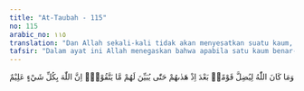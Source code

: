 ```yaml
---
title: "At-Taubah - 115"
no: 115
arabic_no: ١١٥
translation: "Dan Allah sekali-kali tidak akan menyesatkan suatu kaum, setelah mereka diberi-Nya petunjuk, sehingga dapat dijelaskan kepada mereka apa yang harus mereka jauhi. Sungguh, Allah Maha Mengetahui segala sesuatu."
tafsir: "Dalam ayat ini Allah menegaskan bahwa apabila satu kaum benar-benar telah diberi petunjuk, dan telah dilapangkan dada mereka untuk menerima agama Islam, maka Dia sekali-sekali tidak akan menganggap kaum tersebut sebagai orang-orang yang sesat, lalu Dia memperlakukan mereka sama dengan orang-orang yang benar-benar sesat, yang patut dicela dan disiksa. Allah tidak akan berbuat demikian apabila mereka hanya berbuat satu kesalahan, baik dengan ucapan maupun dengan perbuatan yang disebabkan kesalahan ijtihad mereka. Allah tidak akan mencela dan menyiksa mereka karena kesalahan semacam itu, sampai mereka benar-benar paham ajaran-ajaran agama, baik berupa larangan yang harus mereka hindari, maupun perintah yang harus dikerjakan.\n\nPada akhir ayat ini ditegaskan bahwa Allah amat mengetahui segala sesuatu, termasuk kebutuhan manusia terhadap keterangan dan penjelasan. Oleh sebab itu, Allah telah menjelaskan masalah-masalah yang penting dalam agama dengan penjelasan yang pasti dalam firman-Nya, sehingga kaum Muslimin akan dapat mencapai kebenaran dalam ijtihad mereka dan tidak akan tergoda oleh hawa nafsu mereka.\n\nItulah sebabnya Allah tidak menyalahkan Nabi Ibrahim ketika ia memohon ampun untuk bapaknya sebab hal itu dilakukan sebelum ia mendapat bukti dan keterangan yang jelas tentang keadaan ayahnya. Setelah ia mendapat keterangan dan bukti-bukti yang jelas, maka ia segera menghentikan doanya.\n\nDemikian pula, Allah tidak akan menimpakan hukuman terhadap Nabi Muhammad saw dan orang-orang mukmin yang telah memohonkan ampun kepada Allah untuk ibu bapak dan kaum kerabat mereka yang telah mati dalam kekafiran, apabila hal itu dilakukan sebelum memperoleh keterangan yang jelas mengenai ketentuan Allah dalam masalah tersebut."
---
```


وَمَا كَانَ اللّٰهُ لِيُضِلَّ قَوْمًاۢ بَعْدَ اِذْ هَدٰىهُمْ حَتّٰى يُبَيِّنَ لَهُمْ مَّا يَتَّقُوْنَۗ اِنَّ اللّٰهَ بِكُلِّ شَيْءٍ عَلِيْمٌ 
